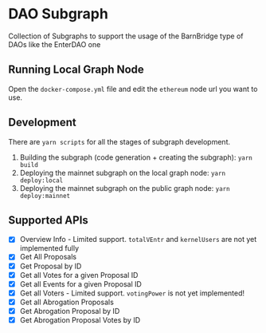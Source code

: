 # DAO Subgraph

Collection of Subgraphs to support the usage of the BarnBridge type of DAOs like the EnterDAO one

## Running Local Graph Node

Open the `docker-compose.yml` file and edit the `ethereum` node url you want to use. 

## Development

There are `yarn scripts` for all the stages of subgraph development.

1. Building the subgraph (code generation + creating the subgraph): `yarn build`
2. Deploying the mainnet subgraph on the local graph node: `yarn deploy:local`
3. Deploying the mainnet subgraph on the public graph node: `yarn deploy:mainnet`

## Supported APIs

- [X] Overview Info - Limited support. `totalVEntr` and `kernelUsers` are not yet implemented fully
- [X] Get All Proposals
- [X] Get Proposal by ID
- [X] Get all Votes for a given Proposal ID
- [X] Get all Events for a given Proposal ID
- [X] Get all Voters - Limited support. `votingPower` is not yet implemented!
- [X] Get all Abrogation Proposals
- [X] Get Abrogation Proposal by ID
- [X] Get Abrogation Proposal Votes by ID